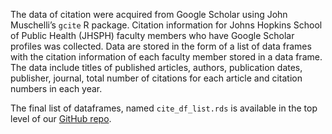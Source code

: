The data of citation were acquired from Google Scholar using John Muschelli’s `gcite` R package. Citation information for Johns Hopkins School of Public Health (JHSPH) faculty members who have Google Scholar profiles was collected. Data are stored in the form of a list of data frames with the citation information of each faculty member stored in a data frame. The data include titles of published articles, authors, publication dates, publisher, journal, total number of citations for each article and citation numbers in each year.

The final list of dataframes, named `cite_df_list.rds` is available in the top level of our [GitHub repo](https://github.com/adv-datasci/scholar).
